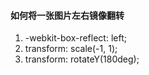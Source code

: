 #### 如何将一张图片左右镜像翻转
1. -webkit-box-reflect: left;
2. transform: scale(-1, 1);
3. transform: rotateY(180deg);